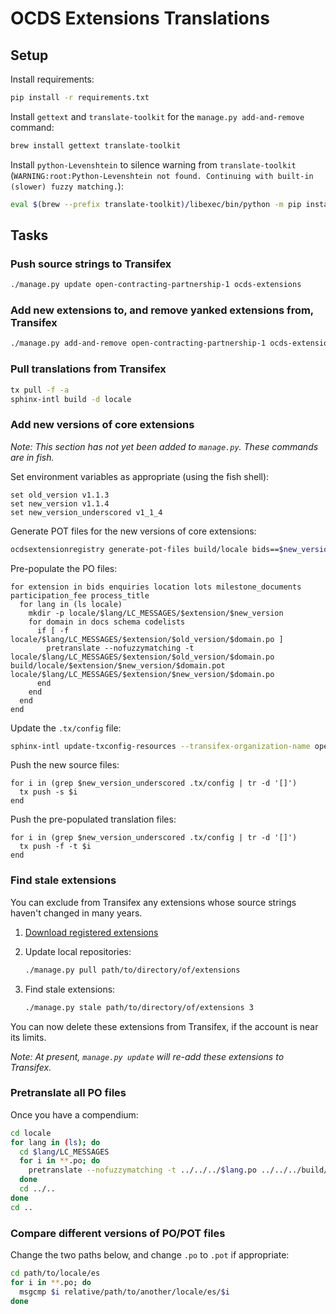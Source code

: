 # OCDS Extensions Translations

## Setup

Install requirements:

```bash
pip install -r requirements.txt
```

Install `gettext` and `translate-toolkit` for the `manage.py add-and-remove` command:

```bash
brew install gettext translate-toolkit
```

Install `python-Levenshtein` to silence warning from `translate-toolkit` (`WARNING:root:Python-Levenshtein not found. Continuing with built-in (slower) fuzzy matching.`):

```bash
eval $(brew --prefix translate-toolkit)/libexec/bin/python -m pip install python-Levenshtein
```

## Tasks

### Push source strings to Transifex

```bash
./manage.py update open-contracting-partnership-1 ocds-extensions
```

### Add new extensions to, and remove yanked extensions from, Transifex

```bash
./manage.py add-and-remove open-contracting-partnership-1 ocds-extensions
```

### Pull translations from Transifex

```bash
tx pull -f -a
sphinx-intl build -d locale
```

### Add new versions of core extensions

*Note: This section has not yet been added to `manage.py`. These commands are in fish.*

Set environment variables as appropriate (using the fish shell):

```fish
set old_version v1.1.3
set new_version v1.1.4
set new_version_underscored v1_1_4
```

Generate POT files for the new versions of core extensions:

```bash
ocdsextensionregistry generate-pot-files build/locale bids==$new_version enquiries==$new_version location==$new_version lots==$new_version milestone_documents==$new_version participation_fee==$new_version process_title==$new_version
```

Pre-populate the PO files:

```fish
for extension in bids enquiries location lots milestone_documents participation_fee process_title
  for lang in (ls locale)
    mkdir -p locale/$lang/LC_MESSAGES/$extension/$new_version
    for domain in docs schema codelists
      if [ -f locale/$lang/LC_MESSAGES/$extension/$old_version/$domain.po ]
        pretranslate --nofuzzymatching -t locale/$lang/LC_MESSAGES/$extension/$old_version/$domain.po build/locale/$extension/$new_version/$domain.pot locale/$lang/LC_MESSAGES/$extension/$new_version/$domain.po
      end
    end
  end
end
```

Update the `.tx/config` file:

```bash
sphinx-intl update-txconfig-resources --transifex-organization-name open-contracting-partnership-1 --transifex-project-name ocds-extensions --pot-dir build/locale --locale-dir locale 
```

Push the new source files:

```fish
for i in (grep $new_version_underscored .tx/config | tr -d '[]')
  tx push -s $i
end
```

Push the pre-populated translation files:

```fish
for i in (grep $new_version_underscored .tx/config | tr -d '[]')
  tx push -f -t $i
end
```

### Find stale extensions

You can exclude from Transifex any extensions whose source strings haven't changed in many years.

1. [Download registered extensions](https://github.com/open-contracting/standard-maintenance-scripts#standard-development-tasks)

1. Update local repositories:

    ```bash
    ./manage.py pull path/to/directory/of/extensions
    ```

1. Find stale extensions:

    ```bash
    ./manage.py stale path/to/directory/of/extensions 3
    ```

You can now delete these extensions from Transifex, if the account is near its limits.

*Note: At present, `manage.py update` will re-add these extensions to Transifex.*

### Pretranslate all PO files

Once you have a compendium:

```bash
cd locale
for lang in (ls); do
  cd $lang/LC_MESSAGES
  for i in **.po; do
    pretranslate --nofuzzymatching -t ../../../$lang.po ../../../build/locale/{$i}t $i
  done
  cd ../..
done
cd ..
```

### Compare different versions of PO/POT files

Change the two paths below, and change `.po` to `.pot` if appropriate:

```bash
cd path/to/locale/es
for i in **.po; do
  msgcmp $i relative/path/to/another/locale/es/$i
done
```
